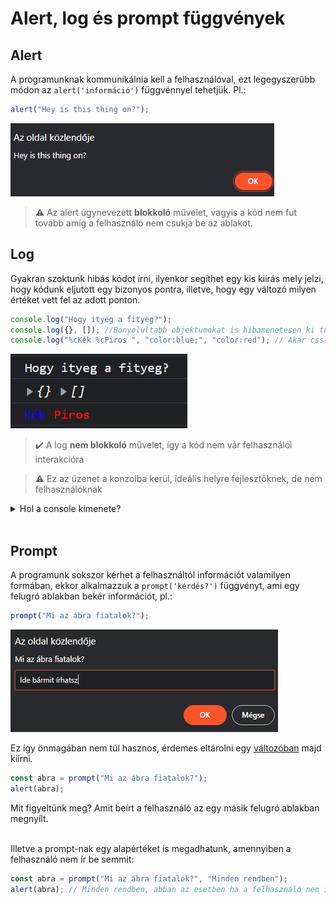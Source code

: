 # Alert, log és prompt függvények

## Alert

A programunknak kommunikálnia kell a felhasználóval, ezt legegyszerűbb módon az `alert('információ')` függvénnyel tehetjük. Pl.:

```js
alert("Hey is this thing on?");
```

![alert ablak](./assets/alert.png)

> :warning: Az alert úgynevezett **blokkoló** művelet, vagyis a kód nem fut tovább amíg a felhasználó nem csukja be az ablakot.

## Log

Gyakran szoktunk hibás kódot írni, ilyenkor segíthet egy kis kiírás mely jelzi, hogy kódunk eljutott egy bizonyos pontra, illetve, hogy egy változó milyen értéket vett fel az adott ponton.

```js
console.log("Hogy ityeg a fityeg?");
console.log({}, []); //Bonyolultabb objektumokat is hibamenetesen ki tud írni
console.log("%cKék %cPiros ", "color:blue;", "color:red"); // Akár css-t is használhatunk a színezéshez a %c paraméter segítségével
```

![output](./assets/consoleout.png)

> :heavy_check_mark: A log **nem blokkoló** művelet, így a kód nem vár felhasználói interakcióra

> :warning: Ez az üzenet a konzolba kerül, ideális helyre fejlesztőknek, de nem felhasználóknak

<details>
<summary>Hol a console kimenete?</summary>

![console](./assets/console.png)
A html-es debug ablakban

</details>
<br/>

## Prompt

A programunk sokszor kérhet a felhasználtól információt valamilyen formában, ekkor alkalmazzuk a `prompt('kérdés?')` függvényt, ami egy felugró ablakban bekér információt, pl.:

```js
prompt("Mi az ábra fiatalok?");
```

![prompt ablak](./assets/prompt.png)

Ez így önmagában nem túl hasznos, érdemes eltárolni egy [változóban](valtozo.md) majd kiírni.

```js
const abra = prompt("Mi az ábra fiatalok?");
alert(abra);
```

Mit figyeltünk meg?
Amit beírt a felhasználó az egy másik felugró ablakban megnyílt.
<br/><br/>

Illetve a prompt-nak egy alapértéket is megadhatunk, amennyiben a felhasználó nem ír be semmit:

```js
const abra = prompt("Mi az ábra fiatalok?", "Minden rendben");
alert(abra); // Minden rendben, abban az esetben ha a felhasználó nem ír be semmit
```
